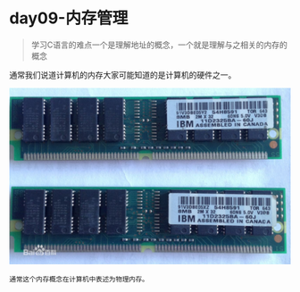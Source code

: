 # day09-内存管理

> 学习C语言的难点一个是理解地址的概念，一个就是理解与之相关的内存的概念

通常我们说道计算机的内存大家可能知道的是计算机的硬件之一。

![](/assets/memory.jpg)

```
通常这个内存概念在计算机中表述为物理内存。
```





